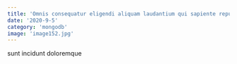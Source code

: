 ```yaml
---
title: 'Omnis consequatur eligendi aliquam laudantium qui sapiente repudiandae ducimus voluptas.'
date: '2020-9-5'
category: 'mongodb'
image: 'image152.jpg'
---
```


sunt incidunt doloremque
